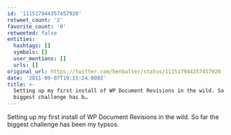 ```yaml
---
id: '111517944357457920'
retweet_count: '2'
favorite_count: '0'
retweeted: false
entities:
  hashtags: []
  symbols: []
  user_mentions: []
  urls: []
original_url: https://twitter.com/benbalter/status/111517944357457920
date: '2011-09-07T19:15:24.000Z'
title: >-
  Setting up my first install of WP Document Revisions in the wild. So far the
  biggest challenge has b…
---
```


Setting up my first install of WP Document Revisions in the wild. So far the biggest challenge has been my typsos.